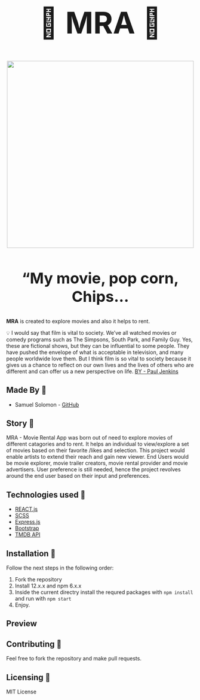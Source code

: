                                                      
 <h1 align="center" style="font-size:80px;"> 🎥 MRA 🍿</h1>

<p align="center">
  <img width="500" height="500" src="https://user-images.githubusercontent.com/85625481/227052121-1dc59e20-c004-40e7-a23e-dcd698136a5c.jpeg">
</p>
<h2 align="center" style="font-size:40px;"> “My movie, pop corn, Chips...  </h2>           

**MRA** is created to explore movies and also it helps to rent.

💡 I would say that film is vital to society. We’ve all watched movies or comedy programs such as The Simpsons, South Park, and Family Guy. Yes, these are fictional shows, but they can be influential to some people. They have pushed the envelope of what is acceptable in television, and many people worldwide love them. But I think film is so vital to society because it gives us a chance to reflect on our own lives and the lives of others who are different and can offer us a new perspective on life. [BY - Paul Jenkins](https://brilliantio.com/) 
## Made By :wave:

* Samuel Solomon - [GitHub](https://github.com/samaysole)

## Story :book:

MRA - Movie Rental App was born out of need to explore movies of different catagories and to rent. It helps an individual to view/explore a set of movies based on their favorite /likes and selection. This project would enable artists to extend their reach and gain new viewer. End Users would be movie explorer, movie trailer creators, movie rental provider and movie advertisers.  User preference is still needed, hence the project revolves around the end user based on their input and preferences.

## Technologies used :wrench:

- [REACT.js](https://react.dev/)
- [SCSS](https://sass-lang.com/)
- [Express.js](https://expressjs.com/es/)
- [Bootstrap](https://getbootstrap.com/)
- [TMDB API](https://developers.themoviedb.org/3/getting-started/introduction)

## Installation :construction_worker:

Follow the next steps in the following order:

1. Fork the repository
2. Install 12.x.x and npm 6.x.x
3. Inside the current directry install the requred packages with `npm install` and run with `npm start`
4. Enjoy.
## Preview



## Contributing :raised_hands:

Feel free to fork the repository and make pull requests.

## Licensing :memo:

MIT License

